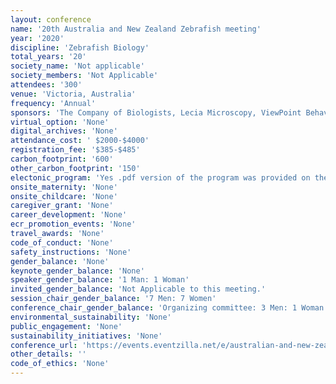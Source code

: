 ```yaml
---
layout: conference 
name: '20th Australia and New Zealand Zebrafish meeting'
year: '2020'
discipline: 'Zebrafish Biology'
total_years: '20'
society_name: 'Not applicable'
society_members: 'Not Applicable'
attendees: '300'
venue: 'Victoria, Australia'
frequency: 'Annual'
sponsors: 'The Company of Biologists, Lecia Microscopy, ViewPoint Behavior Technology, Nikon, IDT(Integrated DNA Technologies), SciTech, Coherent Scientific, SDR Scientific'
virtual_option: 'None'
digital_archives: 'None'
attendance_cost: ' $2000-$4000'
registration_fee: '$385-$485'
carbon_footprint: '600'
other_carbon_footprint: '150'
electonic_program: 'Yes .pdf version of the program was provided on the conference website'
onsite_maternity: 'None'
onsite_childcare: 'None'
caregiver_grant: 'None'
career_development: 'None'
ecr_promotion_events: 'None'
travel_awards: 'None'
code_of_conduct: 'None'
safety_instructions: 'None'
gender_balance: 'None'
keynote_gender_balance: 'None'
speaker_gender_balance: '1 Man: 1 Woman'
invited_gender_balance: 'Not Applicable to this meeting.'
session_chair_gender_balance: '7 Men: 7 Women'
conference_chair_gender_balance: 'Organizing committee: 3 Men: 1 Woman'
environmental_sustainability: 'None'
public_engagement: 'None'
sustainability_initiatives: 'None'
conference_url: 'https://events.eventzilla.net/e/australian-and-new-zealand-zebrafish-meeting-2138745529'
other_details: ''
code_of_ethics: 'None'
---
```

